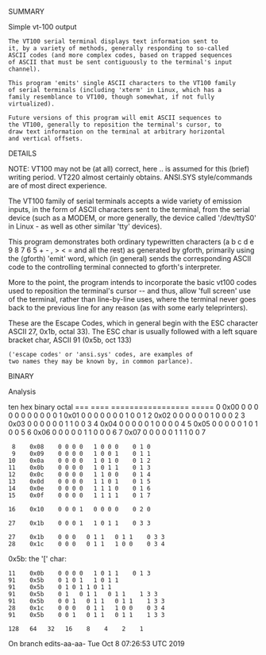 SUMMARY

 Simple vt-100 output

    The VT100 serial terminal displays text information sent to
    it, by a variety of methods, generally responding to so-called
    ASCII codes (and more complex codes, based on trapped sequences
    of ASCII that must be sent contiguously to the terminal's input
    channel).

    This program 'emits' single ASCII characters to the VT100 family
    of serial terminals (including 'xterm' in Linux, which has a
    family resemblance to VT100, though somewhat, if not fully
    virtualized).

    Future versions of this program will emit ASCII sequences to
    the VT100, generally to reposition the terminal's cursor, to
    draw text information on the terminal at arbitrary horizontal
    and vertical offsets.


DETAILS

NOTE: VT100 may not be (at all) correct, here .. is assumed
for this (brief) writing period.  VT220 almost certainly
obtains.  ANSI.SYS style/commands are of most direct experience.


The VT100 family of serial terminals accepts a wide variety
of emission inputs, in the form of ASCII characters sent to
the terminal, from the serial device (such as a MODEM, or
more generally, the device called '/dev/ttyS0' in Linux - as
well as other similar 'tty' devices).


This program demonstrates both ordinary typewritten characters
(a b c d e 9 8 7 6 5 + - , > < = and all the rest) as generated
by gforth, primarily using the (gforth) 'emit' word, which (in
general) sends the corresponding ASCII code to the controlling
terminal connected to gforth's interpreter.

More to the point, the program intends to incorporate the basic
vt100 codes used to reposition the terminal's cursor -- and thus,
allow 'full screen' use of the terminal, rather than line-by-line
uses, where the terminal never goes back to the previous line for
any reason (as with some early teleprinters).

These are the Escape Codes, which in general begin with the ESC
character ASCII 27, 0x1b, octal 33).  The ESC char is usually
followed with a left square bracket char, ASCII 91 (0x5b, oct 133)

    ('escape codes' or 'ansi.sys' codes, are examples of
    two names they may be known by, in common parlance).


BINARY

 Analysis

   ten     hex          binary         octal
   ===    ====    =================    =====
     0    0x00    0 0 0 0   0 0 0 0    0 0 0
     1    0x01    0 0 0 0   0 0 0 1    0 0 1
     2    0x02    0 0 0 0   0 0 1 0    0 0 2
     3    0x03    0 0 0 0   0 0 1 1    0 0 3
     4    0x04    0 0 0 0   0 1 0 0    0 0 4
     5    0x05    0 0 0 0   0 1 0 1    0 0 5
     6    0x06    0 0 0 0   0 1 1 0    0 0 6
     7    0x07    0 0 0 0   0 1 1 1    0 0 7

     8    0x08    0 0 0 0   1 0 0 0    0 1 0
     9    0x09    0 0 0 0   1 0 0 1    0 1 1
    10    0x0a    0 0 0 0   1 0 1 0    0 1 2
    11    0x0b    0 0 0 0   1 0 1 1    0 1 3
    12    0x0c    0 0 0 0   1 1 0 0    0 1 4
    13    0x0d    0 0 0 0   1 1 0 1    0 1 5
    14    0x0e    0 0 0 0   1 1 1 0    0 1 6
    15    0x0f    0 0 0 0   1 1 1 1    0 1 7

    16    0x10    0 0 0 1   0 0 0 0    0 2 0

    27    0x1b    0 0 0 1   1 0 1 1    0 3 3

    27    0x1b    0 0 0   0 1 1   0 1 1    0 3 3
    28    0x1c    0 0 0   0 1 1   1 0 0    0 3 4

0x5b: the '[' char:

    11    0x0b    0 0 0 0   1 0 1 1    0 1 3
    91    0x5b    0 1 0 1   1 0 1 1
    91    0x5b    0 1 0 1 1 0 1 1
    91    0x5b    0 1   0 1 1   0 1 1    1 3 3
    91    0x5b    0 0 1   0 1 1   0 1 1    1 3 3
    28    0x1c    0 0 0   0 1 1   1 0 0    0 3 4
    91    0x5b    0 0 1   0 1 1   0 1 1    1 3 3

    128   64   32   16    8    4    2    1

On branch edits-aa-aa-
Tue Oct  8 07:26:53 UTC 2019
